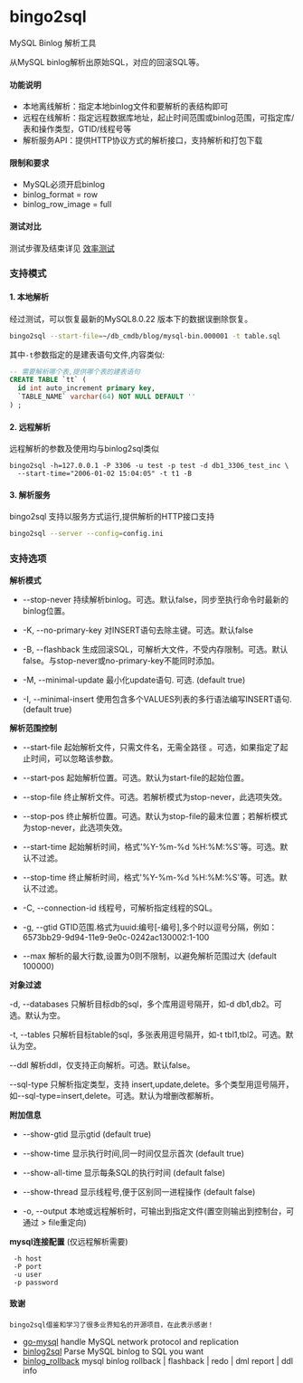 # bingo2sql
MySQL Binlog 解析工具

从MySQL binlog解析出原始SQL，对应的回滚SQL等。

#### 功能说明

- 本地离线解析：指定本地binlog文件和要解析的表结构即可
- 远程在线解析：指定远程数据库地址，起止时间范围或binlog范围，可指定库/表和操作类型，GTID/线程号等
- 解析服务API：提供HTTP协议方式的解析接口，支持解析和打包下载

#### 限制和要求

- MySQL必须开启binlog
- binlog_format = row
- binlog_row_image = full

#### 测试对比

测试步骤及结束详见 [效率测试](docs/test.md)


### 支持模式

#### 1. 本地解析
  经过测试，可以恢复最新的MySQL8.0.22 版本下的数据误删除恢复。
```sh
bingo2sql --start-file=~/db_cmdb/blog/mysql-bin.000001 -t table.sql
```
其中`-t`参数指定的是建表语句文件,内容类似:
```sql
-- 需要解析哪个表,提供哪个表的建表语句
CREATE TABLE `tt` (
  id int auto_increment primary key,
  `TABLE_NAME` varchar(64) NOT NULL DEFAULT ''
) ;
```


#### 2. 远程解析

远程解析的参数及使用均与binlog2sql类似

```
bingo2sql -h=127.0.0.1 -P 3306 -u test -p test -d db1_3306_test_inc \
  --start-time="2006-01-02 15:04:05" -t t1 -B
```

#### 3. 解析服务

bingo2sql 支持以服务方式运行,提供解析的HTTP接口支持

```sh
bingo2sql --server --config=config.ini
```


### 支持选项

**解析模式**

- --stop-never 持续解析binlog。可选。默认false，同步至执行命令时最新的binlog位置。

- -K, --no-primary-key 对INSERT语句去除主键。可选。默认false

- -B, --flashback 生成回滚SQL，可解析大文件，不受内存限制。可选。默认false。与stop-never或no-primary-key不能同时添加。

- -M, --minimal-update 最小化update语句. 可选. (default true)

- -I, --minimal-insert 使用包含多个VALUES列表的多行语法编写INSERT语句. (default true)

**解析范围控制**

- --start-file 起始解析文件，只需文件名，无需全路径 。可选，如果指定了起止时间，可以忽略该参数。

- --start-pos 起始解析位置。可选。默认为start-file的起始位置。

- --stop-file 终止解析文件。可选。若解析模式为stop-never，此选项失效。

- --stop-pos 终止解析位置。可选。默认为stop-file的最末位置；若解析模式为stop-never，此选项失效。

- --start-time 起始解析时间，格式'%Y-%m-%d %H:%M:%S'等。可选。默认不过滤。

- --stop-time 终止解析时间，格式'%Y-%m-%d %H:%M:%S'等。可选。默认不过滤。

- -C, --connection-id 线程号，可解析指定线程的SQL。

- -g, --gtid GTID范围.格式为uuid:编号[-编号],多个时以逗号分隔，例如：6573bb29-9d94-11e9-9e0c-0242ac130002:1-100

- --max 解析的最大行数,设置为0则不限制，以避免解析范围过大 (default 100000)

**对象过滤**

-d, --databases 只解析目标db的sql，多个库用逗号隔开，如-d db1,db2。可选。默认为空。

-t, --tables 只解析目标table的sql，多张表用逗号隔开，如-t tbl1,tbl2。可选。默认为空。

--ddl 解析ddl，仅支持正向解析。可选。默认false。

--sql-type 只解析指定类型，支持 insert,update,delete。多个类型用逗号隔开，如--sql-type=insert,delete。可选。默认为增删改都解析。


**附加信息**

- --show-gtid            显示gtid (default true)

- --show-time            显示执行时间,同一时间仅显示首次 (default true)

- --show-all-time        显示每条SQL的执行时间 (default false)

- --show-thread          显示线程号,便于区别同一进程操作 (default false)

- -o, --output          本地或远程解析时，可输出到指定文件(置空则输出到控制台，可通过 > file重定向)

**mysql连接配置** (仅远程解析需要)

```
 -h host
 -P port
 -u user
 -p password
```

#### 致谢
    bingo2sql借鉴和学习了很多业界知名的开源项目，在此表示感谢！
- [go-mysql](https://github.com/siddontang/go-mysql) handle MySQL network protocol and replication
- [binlog2sql](https://github.com/danfengcao/binlog2sql) Parse MySQL binlog to SQL you want
- [binlog_rollback](https://github.com/GoDannyLai/binlog_rollback) mysql binlog rollback | flashback | redo | dml report | ddl info
